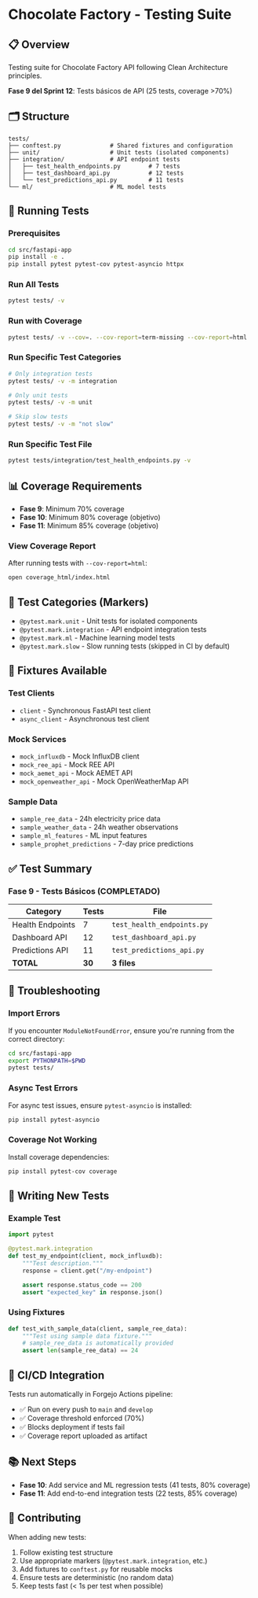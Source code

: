 # Chocolate Factory - Testing Suite

## 📋 Overview

Testing suite for Chocolate Factory API following Clean Architecture principles.

**Fase 9 del Sprint 12**: Tests básicos de API (25 tests, coverage >70%)

## 🗂️ Structure

```
tests/
├── conftest.py              # Shared fixtures and configuration
├── unit/                    # Unit tests (isolated components)
├── integration/             # API endpoint tests
│   ├── test_health_endpoints.py        # 7 tests
│   ├── test_dashboard_api.py           # 12 tests
│   └── test_predictions_api.py         # 11 tests
└── ml/                      # ML model tests
```

## 🚀 Running Tests

### Prerequisites

```bash
cd src/fastapi-app
pip install -e .
pip install pytest pytest-cov pytest-asyncio httpx
```

### Run All Tests

```bash
pytest tests/ -v
```

### Run with Coverage

```bash
pytest tests/ -v --cov=. --cov-report=term-missing --cov-report=html
```

### Run Specific Test Categories

```bash
# Only integration tests
pytest tests/ -v -m integration

# Only unit tests
pytest tests/ -v -m unit

# Skip slow tests
pytest tests/ -v -m "not slow"
```

### Run Specific Test File

```bash
pytest tests/integration/test_health_endpoints.py -v
```

## 📊 Coverage Requirements

- **Fase 9**: Minimum 70% coverage
- **Fase 10**: Minimum 80% coverage (objetivo)
- **Fase 11**: Minimum 85% coverage (objetivo)

### View Coverage Report

After running tests with `--cov-report=html`:

```bash
open coverage_html/index.html
```

## 🎯 Test Categories (Markers)

- `@pytest.mark.unit` - Unit tests for isolated components
- `@pytest.mark.integration` - API endpoint integration tests
- `@pytest.mark.ml` - Machine learning model tests
- `@pytest.mark.slow` - Slow running tests (skipped in CI by default)

## 🔧 Fixtures Available

### Test Clients
- `client` - Synchronous FastAPI test client
- `async_client` - Asynchronous test client

### Mock Services
- `mock_influxdb` - Mock InfluxDB client
- `mock_ree_api` - Mock REE API
- `mock_aemet_api` - Mock AEMET API
- `mock_openweather_api` - Mock OpenWeatherMap API

### Sample Data
- `sample_ree_data` - 24h electricity price data
- `sample_weather_data` - 24h weather observations
- `sample_ml_features` - ML input features
- `sample_prophet_predictions` - 7-day price predictions

## ✅ Test Summary

### Fase 9 - Tests Básicos (COMPLETADO)

| Category | Tests | File |
|----------|-------|------|
| Health Endpoints | 7 | `test_health_endpoints.py` |
| Dashboard API | 12 | `test_dashboard_api.py` |
| Predictions API | 11 | `test_predictions_api.py` |
| **TOTAL** | **30** | **3 files** |

## 🐛 Troubleshooting

### Import Errors

If you encounter `ModuleNotFoundError`, ensure you're running from the correct directory:

```bash
cd src/fastapi-app
export PYTHONPATH=$PWD
pytest tests/
```

### Async Test Errors

For async test issues, ensure `pytest-asyncio` is installed:

```bash
pip install pytest-asyncio
```

### Coverage Not Working

Install coverage dependencies:

```bash
pip install pytest-cov coverage
```

## 📝 Writing New Tests

### Example Test

```python
import pytest

@pytest.mark.integration
def test_my_endpoint(client, mock_influxdb):
    """Test description."""
    response = client.get("/my-endpoint")

    assert response.status_code == 200
    assert "expected_key" in response.json()
```

### Using Fixtures

```python
def test_with_sample_data(client, sample_ree_data):
    """Test using sample data fixture."""
    # sample_ree_data is automatically provided
    assert len(sample_ree_data) == 24
```

## 🔄 CI/CD Integration

Tests run automatically in Forgejo Actions pipeline:

- ✅ Run on every push to `main` and `develop`
- ✅ Coverage threshold enforced (70%)
- ✅ Blocks deployment if tests fail
- ✅ Coverage report uploaded as artifact

## 📚 Next Steps

- **Fase 10**: Add service and ML regression tests (41 tests, 80% coverage)
- **Fase 11**: Add end-to-end integration tests (22 tests, 85% coverage)

## 🤝 Contributing

When adding new tests:

1. Follow existing test structure
2. Use appropriate markers (`@pytest.mark.integration`, etc.)
3. Add fixtures to `conftest.py` for reusable mocks
4. Ensure tests are deterministic (no random data)
5. Keep tests fast (< 1s per test when possible)
